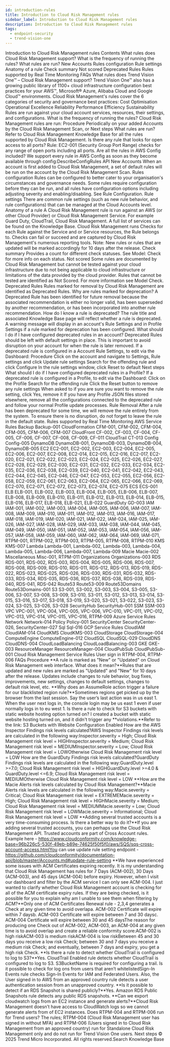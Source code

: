 ```yaml
---
id: introduction-rules
title: Introduction to Cloud Risk Management rules
sidebar_label: Introduction to Cloud Risk Management rules
description: Introduction to Cloud Risk Management rules
tags:
  - endpoint-security
  - trend-vision-one
---
```


 Introduction to Cloud Risk Management rules Contents What rules does Cloud Risk Management support? What is the frequency of running the rules? What rules are run? New Accounts Rules configuration Rule settings Anatomy of a rule Check summary Not scored Deprecated Rules Rules supported by Real Time Monitoring FAQs What rules does Trend Vision One™ – Cloud Risk Management support? Trend Vision One™ also has a growing public library of 1100+ cloud infrastructure configuration best practices for your AWS™, Microsoft® Azure, Alibaba Cloud and Google Cloud™ environments. Cloud Risk Management's rules cover the 6 categories of security and governance best practices: Cost Optimisation Operational Excellence Reliability Performance Efficiency Sustainability Rules are run against your cloud account services, resources, their settings, and configurations. What is the frequency of running the rules? Cloud Risk Management rules are run: Procedure Periodically on your added Accounts by the Cloud Risk Management Scan, or Next steps What rules are run? Refer to Cloud Risk Management Knowledge Base for all the rules supported by Cloud Risk Management. Is there any rule that looks for open access to all ports? Rule: EC2-001 (Security Group Port Range) checks for any range of open ports including all ports. Are all the rules in AWS Config included? We support every rule in AWS Config as soon as they become available through config:DescribeConfigRules API New Accounts When an account is first added to Cloud Risk Management, a set of default rules will be run on the account by the Cloud Risk Management Scan. Rules configuration Rules can be configured to better cater to your organisation's circumstances and governance needs. Some rules require configuration before they can be run, and all rules have configuration options including adjusting severity and enabling/disabling. See Rule Configuration. Rule settings There are common rule settings (such as new rule behavior, and rule configurations) that can be managed at the Cloud Accounts level. Anatomy of a rule A Cloud Risk Management rule is run against an AWS (or other Cloud Provider) or Cloud Risk Management Service. For example Guard Duty, CloudTrail, Cloud Risk Management. A full list of services can be found on the Knowledge Base. Cloud Risk Management runs Checks for each Rule against the Service and or Service resources, the Rule belongs to. Checks can fail or succeed and are captured by Cloud Risk Management's numerous reporting tools. Note: New rules or rules that are updated will be marked accordingly for 10 days after the release. Check summary Provides a count for different check statuses. See Model: Check for more info on each status. Not scored Some rules are documented by Cloud Risk Management but cannot be tested against your cloud infrastructure due to not being applicable to cloud infrastructure or limitations of the data provided by the cloud provider. Rules that cannot be tested are identified as Not Scored. For more information see Model Check. Deprecated Rules Rules marked for removal by Cloud Risk Management are identified as Deprecated Rules. Why are rules marked for deprecation? A Deprecated Rule has been identified for future removal because the associated recommendation is either no longer valid, has been superseded by another recommendation, or has been incorporated into another rule recommendation. How do I know a rule is deprecated? The rule title and associated Knowledge Base page will reflect whether a rule is deprecated. A warning message will display in an account's Rule Settings and in Profile Settings if a rule marked for deprecation has been configured. What should I do if I have configured deprecated rules in an account? Deprecated Rules should be left with default settings in place. This is important to avoid disruption on your account for when the rule is later removed. If a deprecated rule is configured in a Account Rule Settings, to edit via the Dashboard: Procedure Click on the account and navigate to Settings, Rule settings and click Update rule settings Search for the offending rule and click Configure In the rule settings window, click Reset to default Next steps What should I do if I have configured deprecated rules in a Profile? If a deprecated rule is configured in a Profile, to edit via the Dashboard: Click on the Profile Search for the offending rule Click the Reset button to remove any rule settings When asked to if you are sure you want to remove the rule setting, click Yes, remove it If you have any Profile JSON files stored elsewhere, remove all the configurations connected to the deprecated rule and follow your normal Profile update processes. Rule Removal After a rule has been deprecated for some time, we will remove the rule entirely from the system. To ensure there is no disruption, do not forget to leave the rule in the default state. Rules supported by Real Time Monitoring AWS Service Rules Backup Backup-001 CloudFormation CFM-001, CFM-002, CFM-004, CFM-005, CFM-006, CFM-007 CloudFront CF-002, CF-003, CF-004, CF-005, CF-006, CF-007, CF-008, CF-009, CF-011 CloudTrail CT-013 Config Config-005 DynamoDB DynamoDB-001, DynamoDB-003, DynamoDB-004, DynamoDB-005 EC2 EC2-001, EC2-002, EC2-003, EC2-004, EC2-005, EC2-006, EC2-007, EC2-008, EC2-014, EC2-015, EC2-016, EC2-017, EC2-020, EC2-021, EC2-022, EC2-023, EC2-024, EC2-025, EC2-026, EC2-027, EC2-028, EC2-029, EC2-030, EC2-031, EC2-032, EC2-033, EC2-034, EC2-035, EC2-036, EC2-038, EC2-039, EC2-040, EC2-041, EC2-042, EC2-043, EC2-044, EC2-045, EC2-046, EC2-047, EC2-053, EC2-055, EC2-056, EC2-058, EC2-059, EC2-061, EC2-063, EC2-064, EC2-065, EC2-066, EC2-069, EC2-070, EC2-071, EC2-072, EC2-073, EC2-074, EC2-075 ECS ECS-001 ELB ELB-001, ELB-002, ELB-003, ELB-004, ELB-005, ELB-006, ELB-007, ELB-008, ELB-009, ELB-010, ELB-011, ELB-012, ELB-013, ELB-014, ELB-015, ELB-016, ELB-017, ELB-018, ELB-021, ELB-022 GuardDuty GD-003 IAM IAM-001, IAM-002, IAM-003, IAM-004, IAM-005, IAM-006, IAM-007, IAM-008, IAM-009, IAM-010, IAM-011, IAM-012, IAM-013, IAM-016, IAM-017, IAM-018, IAM-019, IAM-020, IAM-021, IAM-022, IAM-024, IAM-025, IAM-026, IAM-027, IAM-028, IAM-029, IAM-033, IAM-038, IAM-044, IAM-045, IAM-049, IAM-050, IAM-051, IAM-052, IAM-053, IAM-054, IAM-056, IAM-057, IAM-058, IAM-059, IAM-060, IAM-062, IAM-064, IAM-069, IAM-071, RTPM-001, RTPM-002, RTPM-003, RTPM-005, RTPM-008, RTPM-010 KMS KMS-007 Lambda Lambda-001, Lambda-002, Lambda-003, Lambda-004, Lambda-005, Lambda-006, Lambda-007, Lambda-009 Macie Macie-002 Miscellaneous Misc-001, RTPM-011 Organizations Organizations-003 RDS RDS-001, RDS-002, RDS-003, RDS-004, RDS-005, RDS-006, RDS-007, RDS-008, RDS-009, RDS-010, RDS-011, RDS-012, RDS-013, RDS-019, RDS-022, RDS-023, RDS-025, RDS-026, RDS-030, RDS-031, RDS-032, RDS-033, RDS-034, RDS-035, RDS-036, RDS-037, RDS-038, RDS-039, RDS-040, RDS-041, RDS-042 Route53 Route53-009 Route53Domains Route53Domains-001 S3 S3-001, S3-002, S3-003, S3-004, S3-005, S3-006, S3-007, S3-008, S3-009, S3-010, S3-011, S3-012, S3-013, S3-014, S3-015, S3-016, S3-017, S3-018, S3-019, S3-020, S3-021, S3-022, S3-023, S3-024, S3-025, S3-026, S3-028 SecurityHub SecurityHub-001 SSM SSM-003 VPC VPC-001, VPC-004, VPC-005, VPC-006, VPC-010, VPC-011, VPC-012, VPC-013, VPC-014, VPC-015, VPC-016, RTPM-009 Azure Service Rules Network Network-014 Policy Policy-001 SecurityCenter SecurityCenter-026, SecurityCenter-027 Sql Sql-016 GCP Service Rules CloudIAM CloudIAM-014 CloudKMS CloudKMS-003 CloudStorage CloudStorage-004 ComputeEngine ComputeEngine-012 CloudSQL CloudSQL-029 CloudDNS CloudDNS-004 CloudLoadBalancing CloudLoadBalancing-003 GKE GKE-003 ResourceManager ResourceManager-004 CloudPubSub CloudPubSub-001 Cloud Risk Management Service Rules User sign in RTPM-004, RTPM-006 FAQs Procedure **A rule is marked as "New" or "Updated" on Cloud Risk Management web interface. What does it mean?**Rules that are updated and new rules are marked as "Updated" and "New" for 10 days after the release. Updates include changes to rule behavior, bug fixes, improvements, new settings, changes to default settings, changes to default risk level, etc. **Why does an AssumeRole action trigger a failure for our blacklisted region rule?**Sometimes regions get picked up by the browser from the last session. Say the user’s last action was in us east 1. When the user next logs in, the console login may be us east 1 even if user normally logs in to eu west 1. Is there a rule to check for S3 buckets with static website hosting option turned on? I created a bucket with static website hosting turned on, and it didn't trigger any **violations.**Refer to the link: S3 Buckets with Website Configuration Enabled How are the AWS Inspector Findings risk levels calculated?AWS Inspector Findings risk levels are calculated in the following way:Inspector.severity = High; Cloud Risk Management risk level = HIGHInspector.severity = Medium; Cloud Risk Management risk level = MEDIUMInspector.severity = Low; Cloud Risk Management risk level = LOWOtherwise Cloud Risk Management risk level = LOW How are the GuardDuty Findings risk levels calculated?GuardDuty Findings risk levels are calculated in the following way:GuardDuty.level >=7.0; Cloud Risk Management risk level = HIGHGuardDuty.level >=4.0 & GuardDuty.level <=6.9; Cloud Risk Management risk level = MEDIUMOtherwise Cloud Risk Management risk level = LOW **How are the Macie Alerts risk levels calculated by Cloud Risk Management?**Macie Alerts risk levels are calculated in the following way:Macie.severity = Critical; Cloud Risk Management risk level = EXTREMEMacie.severity = High; Cloud Risk Management risk level = HIGHMacie.severity = Medium; Cloud Risk Management risk level = MEDIUMMacie.severity = Low; Cloud Risk Management risk level = LOWMacie.severity = Informational; Cloud Risk Management risk level = LOW **Adding several trusted accounts is a very time-consuming process. Is there a better way to do it?**If you are adding several trusted accounts, you can perhaps use the Cloud Risk Management API. Trusted accounts are part of Cross Account rules. Example here - https://www.cloudconformity.com/knowledge-base=96b226c5-530f-49eb-b89e-74625f50f5f0/aws/SQS/sqs-cross-account-access.htmlYou can use update rule setting endpoint - https://github.com/cloudconformity/documentation-api/blob/master/Accounts.md#update-rule-setting **We have experienced some issues with ACM Certificates expiring recently. It is my understanding that Cloud Risk Management has rules for 7 Days (ACM-002), 30 Days (ACM-003), and 45 days (ACM-004) before expiry. However, when I visit our dashboard and filter by the ACM service I can only see ACM-004. I just wanted to clarify whether Cloud Risk Management account is checking for all of the ACM certificate expiry rules. If they are being checked, is it possible for you to explain why am I unable to see them when filtering by ACM?**Only one of ACM Certificates Renewal rule - 2,3,4 generates a Check at any given time to avoid overlapa. ACM-002 Certificate will expire within 7 daysb. ACM-003 Certificate will expire between 7 and 30 daysc. ACM-004 Certificate will expire between 30 and 45 daysThe reason for producing one Check out of ACM-002, ACM-003, an ACM-004 at any given time is to avoid overlap and create a reliable conformity score:ACM-002 is high riskACM-003 is medium riskACM-004 is low riskBetween 45 and 30 days you receive a low risk Check; between 30 and 7 days you receive a medium risk Check; and eventually, between 7 days and expiry, you get a high risk Check. **Is there a rule to detect whether CloudTrail is configured to log to S3?**Yes. CloudTrail Enabled rule detects whether CloudTrail is configured to log to S3. S3BucketName is required for configuring a trail. Is it possible to check for log ons from users that aren’t whitelistedSign-In Events rule checks Sign-In Events for IAM and Federated Users. Also, the User signed in to AWS from an approved country rule detects a user authentication session from an unapproved country. **Is it possible to detect if an RDS Snapshot is shared publicly?**Yes. Amazon RDS Public Snapshots rule detects any public RDS snapshots. **Can we export cloudwatch logs from an EC2 instance and generate alerts?**Cloud Risk Management doesn’t have access to CloudWatch logs so we cannot generate alerts from of EC2 instances. Does RTPM-004 and RTPM-006 run for Trend users? The rules; RTPM-004 (Cloud Risk Management user has signed in without MFA) and RTPM-006 (Users signed in to Cloud Risk Management from an approved country) run for Standalone Cloud Risk Management only and do not run for Trend Vision One users. Next steps © 2025 Trend Micro Incorporated. All rights reserved.Search Knowledge Base